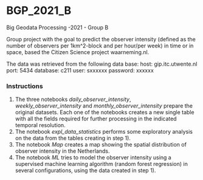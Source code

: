 # BGP_2021_B
Big Geodata Processing -2021 - Group B

Group project with the goal to predict the observer intensity (defined as the number of observers per 1km^2-block and per hour/per week) in time or in space, based the Citizen Science project waarneming.nl.

The data was retrieved from the following data base:
host: gip.itc.utwente.nl
port: 5434
database: c211
user: sxxxxxx
password: xxxxxx

### Instructions
1. The three notebooks *daily_observer_intensity*, *weekly_observer_intensity* and *monthly_observer_intensity* prepare the original datasets. Each one of the notebooks creates a new single table with all the fields required for further processing in the indicated temporal resolution.
2. The notebook *expl_data_statistics* performs some exploratory analysis on the data from the tables creating in step 1).
3. The notebook *Map* creates a map showing the spatial distribution of observer intensity in the Netherlands.
4. The notebook *ML* tries to model the observer intensity using a supervised machine learning algorithm (random forest regression) in several configurations, using the data created in step 1).

